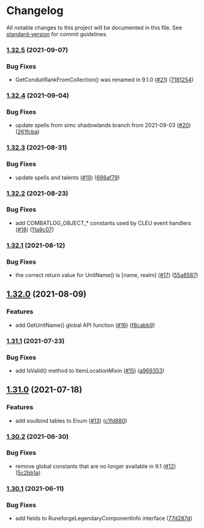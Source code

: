 # Changelog

All notable changes to this project will be documented in this file. See [standard-version](https://github.com/conventional-changelog/standard-version) for commit guidelines.

### [1.32.5](https://github.com/wowts/wow-mock/compare/v1.32.4...v1.32.5) (2021-09-07)


### Bug Fixes

* GetConduitRankFromCollection() was renamed in 9.1.0 ([#21](https://github.com/wowts/wow-mock/issues/21)) ([7181254](https://github.com/wowts/wow-mock/commit/718125453b9913c0fdea6cef36a600dbea62c26e))

### [1.32.4](https://github.com/wowts/wow-mock/compare/v1.32.3...v1.32.4) (2021-09-04)


### Bug Fixes

* update spells from simc shadowlands branch from 2021-09-03 ([#20](https://github.com/wowts/wow-mock/issues/20)) ([261fcba](https://github.com/wowts/wow-mock/commit/261fcbac96d10dfbd5caffdc1dc9ffe52bf90e52))

### [1.32.3](https://github.com/wowts/wow-mock/compare/v1.32.2...v1.32.3) (2021-08-31)


### Bug Fixes

* update spells and talents ([#19](https://github.com/wowts/wow-mock/issues/19)) ([698af79](https://github.com/wowts/wow-mock/commit/698af791b136586d33a299048cf347d2b04c34b3))

### [1.32.2](https://github.com/wowts/wow-mock/compare/v1.32.1...v1.32.2) (2021-08-23)


### Bug Fixes

* add COMBATLOG_OBJECT_* constants used by CLEU event handlers ([#18](https://github.com/wowts/wow-mock/issues/18)) ([11a9c07](https://github.com/wowts/wow-mock/commit/11a9c0768b2bcc830d3282697ec7b6e28200ac6f))

### [1.32.1](https://github.com/wowts/wow-mock/compare/v1.32.0...v1.32.1) (2021-08-12)


### Bug Fixes

* the correct return value for UnitName() is [name, realm] ([#17](https://github.com/wowts/wow-mock/issues/17)) ([55a8587](https://github.com/wowts/wow-mock/commit/55a8587b0c708cc2a38f674003754fa275c2ec40))

## [1.32.0](https://github.com/wowts/wow-mock/compare/v1.31.1...v1.32.0) (2021-08-09)


### Features

* add GetUnitName() global API function ([#16](https://github.com/wowts/wow-mock/issues/16)) ([f8cabb9](https://github.com/wowts/wow-mock/commit/f8cabb90bd04809e007ceb79936bf064af23b187))

### [1.31.1](https://github.com/wowts/wow-mock/compare/v1.31.0...v1.31.1) (2021-07-23)


### Bug Fixes

* add IsValid() method to ItemLocationMixin ([#15](https://github.com/wowts/wow-mock/issues/15)) ([a969353](https://github.com/wowts/wow-mock/commit/a969353f9d046d740ba1b7a7c11306b1435822f2))

## [1.31.0](https://github.com/wowts/wow-mock/compare/v1.30.2...v1.31.0) (2021-07-18)


### Features

* add soulbind tables to Enum ([#13](https://github.com/wowts/wow-mock/issues/13)) ([c1fd880](https://github.com/wowts/wow-mock/commit/c1fd880a720a3a9f06c0c5bebe831689c9f9b827))

### [1.30.2](https://github.com/wowts/wow-mock/compare/v1.30.1...v1.30.2) (2021-06-30)


### Bug Fixes

* remove global constants that are no longer available in 9.1 ([#12](https://github.com/wowts/wow-mock/issues/12)) ([5c2bb1a](https://github.com/wowts/wow-mock/commit/5c2bb1a2263c2e1c449f5f664005321a5c704fc9))

### [1.30.1](https://github.com/wowts/wow-mock/compare/v1.30.0...v1.30.1) (2021-06-11)


### Bug Fixes

* add fields to RuneforgeLegendaryComponentInfo interface ([77d287d](https://github.com/wowts/wow-mock/commit/77d287dfbd2b04bd4e17123afd08ba240832b6c1))
